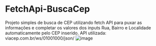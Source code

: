 # FetchApi-BuscaCep
Projeto simples de busca de CEP utilizando fetch API para puxar as informações e completar os valores dos inputs Rua, Bairro e Localidade automaticamente pelo CEP inserido. API utilizada: viacep.com.br/ws/01001000/json/
![image](https://user-images.githubusercontent.com/112527934/229259983-c41428f7-28a9-45a5-a8f6-5f9d4b77c9b2.png)
